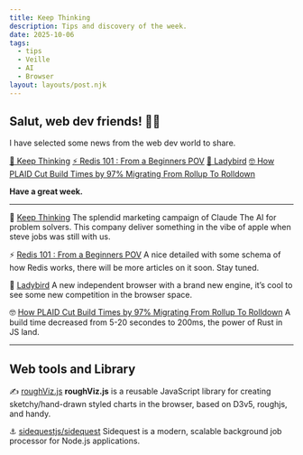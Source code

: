 ```yaml
---
title: Keep Thinking
description: Tips and discovery of the week.
date: 2025-10-06
tags:
  - tips
  - Veille
  - AI
  - Browser
layout: layouts/post.njk
---
```


## Salut, web dev friends! 🧑‍💻

I have selected some news  from the web dev world to share.

<a href="#Keep Thinking">🤖 Keep Thinking</a>
<a href="#Redis 101 : From a Beginners POV">⚡️ Redis 101 : From a Beginners POV</a>
<a href="#Ladybird">🐧 Ladybird</a>
<a href="#How PLAID Cut Build Times by 97% Migrating From Rollup To Rolldown">🤓 How PLAID Cut Build Times by 97% Migrating From Rollup To Rolldown</a>

**Have a great week.**

___

<span id="Keep Thinking">🤖</span> [Keep Thinking](https://x.com/claudeai/status/1968705632095158393)
The splendid marketing campaign of Claude The AI for problem solvers. This company deliver something in the vibe of apple when steve jobs was still with us.

<span id="Redis 101 : From a Beginners POV">⚡️</span> [Redis 101 : From a Beginners POV](https://mrinalxdev.github.io/mrinalxblogs/blogs/redis.html)
A nice detailed with some schema of how Redis works, there will be more articles on it soon. Stay tuned.

<span id="Ladybird">🐧</span> [Ladybird](https://ladybird.org/)
A new independent browser with a brand new engine, it’s cool to see some new competition in the browser space.

<span id="How PLAID Cut Build Times by 97% Migrating From Rollup To Rolldown">🤓</span> [How PLAID Cut Build Times by 97% Migrating From Rollup To Rolldown](https://voidzero.dev/posts/case-study-plaid-rolldown)
A build time decreased from 5-20 secondes to 200ms, the power of Rust in JS land.

___

## Web tools and Library

✍️ [roughViz.js](https://www.jwilber.me/roughviz/)
**roughViz.js** is a reusable JavaScript library for creating sketchy/hand-drawn styled charts in the browser, based on D3v5, roughjs, and handy.

⚓️ [sidequestjs/sidequest](https://github.com/sidequestjs/sidequest)
Sidequest is a modern, scalable background job processor for Node.js applications.
